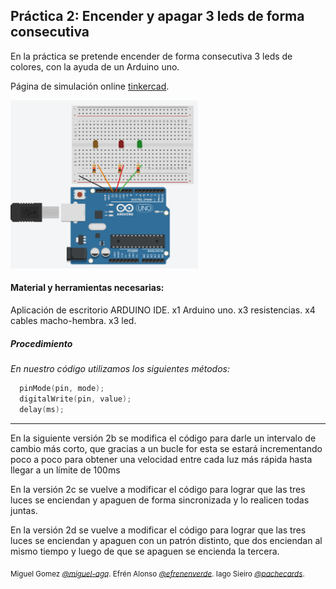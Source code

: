 ## Práctica 2: Encender y apagar 3 leds de forma consecutiva

En la práctica se pretende encender de forma consecutiva 3 leds de colores, con la ayuda de un Arduino uno.

Página de simulación online [tinkercad](https://www.tinkercad.com).

<img  width="300" src=ejercicio2a.png>


#### Material y herramientas necesarias:

Aplicación de escritorio ARDUINO IDE.
x1 Arduino uno.
x3 resistencias.
x4 cables macho-hembra.
x3 led.

##### Procedimiento

_En nuestro código utilizamos los siguientes métodos:_

```cpp
  pinMode(pin, mode);
  digitalWrite(pin, value);
  delay(ms);
```
---

En la siguiente versión 2b se modifica el código para darle un intervalo de cambio más corto, que gracias a un bucle for esta se estará incrementando poco a poco para obtener una velocidad entre cada luz más rápida hasta llegar a un límite de 100ms

En la versión 2c se vuelve a modificar el código para lograr que las tres luces se enciendan y apaguen de forma sincronizada y lo realicen todas juntas.

En la versión 2d se vuelve a modificar el código para lograr que las tres luces se enciendan y apaguen con un patrón distinto, que dos enciendan al mismo tiempo y luego de que se apaguen se encienda la tercera.

<sub> Miguel Gomez [_@miguel-agq_](https://github.com/miguel-agq). Efrén Alonso [_@efrenenverde_](https://github.com/efrenenverde). Iago Sieiro [_@pachecards_](https://github.com/Pachecards). </sub>
